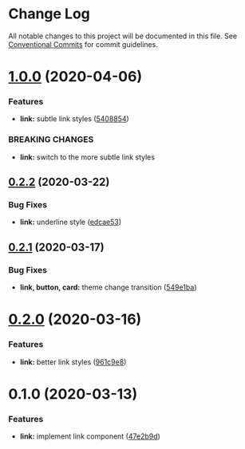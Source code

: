 # Change Log

All notable changes to this project will be documented in this file.
See [Conventional Commits](https://conventionalcommits.org) for commit guidelines.

# [1.0.0](https://github.com/moki/mokui/compare/@moki.codes/mokui-link@0.2.2...@moki.codes/mokui-link@1.0.0) (2020-04-06)


### Features

* **link:** subtle link styles ([5408854](https://github.com/moki/mokui/commit/5408854d55914be08fffcb84f86bb6554644f965))


### BREAKING CHANGES

* **link:** switch to the more subtle link styles





## [0.2.2](https://github.com/moki/mokui/compare/@moki.codes/mokui-link@0.2.1...@moki.codes/mokui-link@0.2.2) (2020-03-22)


### Bug Fixes

* **link:** underline style ([edcae53](https://github.com/moki/mokui/commit/edcae53c0c8baf6e6f017b6236d88ff303d68f62))





## [0.2.1](https://github.com/moki/mokui/compare/@moki.codes/mokui-link@0.2.0...@moki.codes/mokui-link@0.2.1) (2020-03-17)


### Bug Fixes

* **link, button, card:** theme change transition ([549e1ba](https://github.com/moki/mokui/commit/549e1ba1337b23a3fa04aee9d76f4e73dfa24db6))





# [0.2.0](https://github.com/moki/mokui/compare/@moki.codes/mokui-link@0.1.0...@moki.codes/mokui-link@0.2.0) (2020-03-16)


### Features

* **link:** better link styles ([961c9e8](https://github.com/moki/mokui/commit/961c9e864d99e977cb0a09aea89a22ab6c6c3ec2))





# 0.1.0 (2020-03-13)


### Features

* **link:** implement link component ([47e2b9d](https://github.com/moki/mokui/commit/47e2b9d76fa0821496bf4ebec2878e7200b46e1b))
